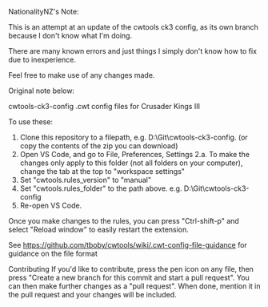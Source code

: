 NationalityNZ's Note:

This is an attempt at an update of the cwtools ck3 config, as its own branch because I don't know what I'm doing.

There are many known errors and just things I simply don't know how to fix due to inexperience.

Feel free to make use of any changes made.

Original note below:

cwtools-ck3-config
.cwt config files for Crusader Kings III

To use these:
1. Clone this repository to a filepath, e.g. D:\Git\cwtools-ck3-config. (or copy the contents of the zip you can download)
2. Open VS Code, and go to File, Preferences, Settings
2.a. To make the changes only apply to this folder (not all folders on your computer), change the tab at the top to "workspace settings"
3. Set "cwtools.rules_version" to "manual"
4. Set "cwtools.rules_folder" to the path above. e.g. D:\Git\cwtools-ck3-config
5. Re-open VS Code.

Once you make changes to the rules, you can press "Ctrl-shift-p" and select "Reload window" to easily restart the extension.

See https://github.com/tboby/cwtools/wiki/.cwt-config-file-guidance for guidance on the file format

Contributing
If you'd like to contribute, press the pen icon on any file, then press "Create a new branch for this commit and start a pull request". You can then make further changes as a "pull request". When done, mention it in the pull request and your changes will be included.
